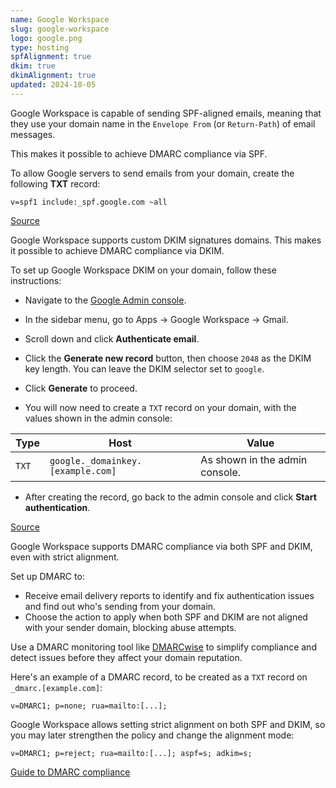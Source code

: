 ```yaml
---
name: Google Workspace
slug: google-workspace
logo: google.png
type: hosting
spfAlignment: true
dkim: true
dkimAlignment: true
updated: 2024-10-05
---
```


<script>
  import DotsBadge from '$lib/mdsvex/dots-badge.svelte';
</script>

<Block title="SPF">

Google Workspace is capable of sending SPF-aligned emails, meaning that they use your domain name in the `Envelope From` (or `Return-Path`) of email messages.

This makes it possible to achieve DMARC compliance via SPF.

To allow Google servers to send emails from your domain, create the following **TXT** record:

```
v=spf1 include:_spf.google.com ~all
```

[Source](https://support.google.com/a/answer/33786)

</Block>

<Block title="DKIM">

Google Workspace supports custom DKIM signatures domains. This makes it possible to achieve DMARC compliance via DKIM.

To set up Google Workspace DKIM on your domain, follow these instructions:

- Navigate to the [Google Admin console](https://admin.google.com).
- In the sidebar menu, go to Apps → Google Workspace → Gmail.
- Scroll down and click **Authenticate email**.
- Click the **Generate new record** button, then choose `2048` as the DKIM key length. You can leave the DKIM selector set to `google`.
- Click **Generate** to proceed.

- You will now need to create a `TXT` record on your domain, with the values shown in the admin console:

| Type  | Host                              | Value                          |
| ----- | --------------------------------- | ------------------------------ |
| `TXT` | `google._domainkey.[example.com]` | As shown in the admin console. |

- After creating the record, go back to the admin console and click **Start authentication**.

[Source](https://support.google.com/a/answer/174124)

</Block>

<Block title="DMARC">

Google Workspace supports DMARC compliance via both SPF and DKIM, even with strict alignment.

Set up DMARC to:

- Receive email delivery reports to identify and fix authentication issues and find out who's sending from your domain.
- Choose the action to apply when both SPF and DKIM are not aligned with your sender domain, blocking abuse attempts.

Use a DMARC monitoring tool like [DMARCwise](https://dmarcwise.io) to simplify compliance and detect issues before they affect your domain reputation.

Here's an example of a DMARC record, to be created as a `TXT` record on `_dmarc.[example.com]`:

```
v=DMARC1; p=none; rua=mailto:[...];
```

Google Workspace allows setting strict alignment on both SPF and DKIM, so you may later strengthen the policy and change the alignment mode:

```
v=DMARC1; p=reject; rua=mailto:[...]; aspf=s; adkim=s;
```

[Guide to DMARC compliance](https://dmarcwise.io/docs/guide-to-dmarc-compliance)

</Block>
